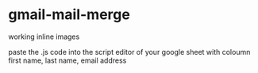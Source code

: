 # gmail-mail-merge
working inline images

paste the .js code into the script editor of your google sheet with coloumn first name, last name, email address

